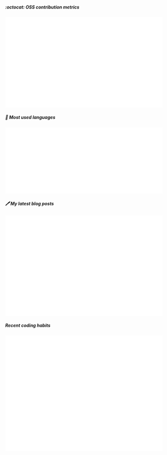 ##### :octocat: <b>OSS contribution metrics</b>

![](https://github.com/jopemachine/my-metrics/blob/master/metrics/base.svg)

##### :toolbox: <b>Most used languages</b>

![](https://github.com/jopemachine/my-metrics/blob/master/metrics/language.svg)

##### :pen: <b>My latest blog posts</b>

[![](https://github.com/jopemachine/my-metrics/blob/master/metrics/rss.svg)](https://jopemachine.github.io/)

##### Recent coding habits

![](https://github.com/jopemachine/my-metrics/blob/master/metrics/habits.svg)
